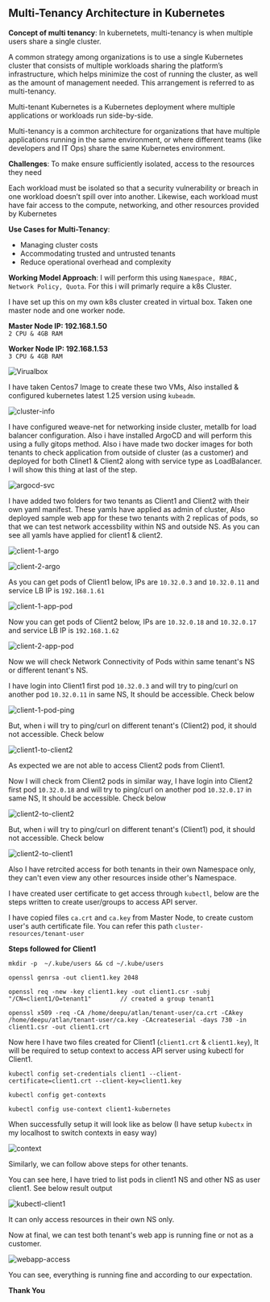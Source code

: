 ## Multi-Tenancy Architecture in Kubernetes ##

**Concept of multi tenancy**: In kubernetets, multi-tenancy is when multiple users share a single cluster.

A common strategy among organizations is to use a single Kubernetes cluster that consists of multiple workloads sharing the platform’s infrastructure, which helps minimize the cost of running the cluster, as well as the amount of management needed. This arrangement is referred to as multi-tenancy.

Multi-tenant Kubernetes is a Kubernetes deployment where multiple applications or workloads run side-by-side.

Multi-tenancy is a common architecture for organizations that have multiple applications running in the same environment, or where different teams (like developers and IT Ops) share the same Kubernetes environment.

**Challenges**: To make ensure sufficiently isolated, access to the resources they need

Each workload must be isolated so that a security vulnerability or breach in one workload doesn’t spill over into another. Likewise, each workload must have fair access to the compute, networking, and other resources provided by Kubernetes

**Use Cases for Multi-Tenancy**:
- Managing cluster costs
- Accommodating trusted and untrusted tenants
- Reduce operational overhead and complexity

**Working Model Approach**:
I will perform this using `Namespace, RBAC, Network Policy, Quota`. For this i will primarly require a k8s Cluster.

I have set up this on my own k8s cluster created in virtual box. Taken one master node and one worker node.

**Master Node IP: 192.168.1.50**            
`2 CPU & 4GB RAM`

**Worker Node IP: 192.168.1.53**            
`3 CPU & 4GB RAM`

![Virualbox](cluster-resources/images/vbox-home.png)

I have taken Centos7 Image to create these two VMs, Also installed & configured kubernetes latest 1.25 version using `kubeadm`.

![cluster-info](cluster-resources/images/cluster-info.png)

I have configured weave-net for networking inside cluster, metallb for load balancer configuration. Also i have installed ArgoCD and will perform this using a fully gitops method.
Also i have made two docker images for both tenants to check application from outside of cluster (as a customer) and deployed for both Clinet1 & Client2 along with service type as LoadBalancer. I will show this thing at last of the step.

![argocd-svc](cluster-resources/images/argocd-svc.png)

I have added two folders for two tenants as Client1 and Client2 with their own yaml manifest. These yamls have applied as admin of cluster, Also deployed sample web app for these two tenants with 2 replicas of pods, so that we can test network accessbility within NS and outside NS. As you can see all yamls have applied for client1 & client2.

![client-1-argo](cluster-resources/images/client-1-argo.png)

![client-2-argo](cluster-resources/images/client2-argo.png)

As you can get pods of Client1 below, IPs are `10.32.0.3` and `10.32.0.11` and service LB IP is `192.168.1.61`

![client-1-app-pod](cluster-resources/images/client1-app-pod.png)

Now you can get pods of Client2 below, IPs are `10.32.0.18` and `10.32.0.17` and service LB IP is `192.168.1.62`

![client-2-app-pod](cluster-resources/images/client2-app-pod.png)

Now we will check Network Connectivity of Pods within same tenant's NS or different tenant's NS.

I have login into Client1 first pod `10.32.0.3` and will try to ping/curl on another pod `10.32.0.11` in same NS, It should be accessible. Check below

![client-1-pod-ping](cluster-resources/images/client-1-pod-ping.png)

But, when i will try to ping/curl on different tenant's (Client2) pod, it should not accessible. Check below

![client1-to-client2](cluster-resources/images/client1-to-client2.png)

As expected we are not able to access Client2 pods from Client1.

Now I will check from Client2 pods in similar way, I have login into Client2 first pod `10.32.0.18` and will try to ping/curl on another pod `10.32.0.17` in same NS, It should be accessible. Check below

![client2-to-client2](cluster-resources/images/client2-to-client2.png)

But, when i will try to ping/curl on different tenant's (Client1) pod, it should not accessible. Check below

![client2-to-client1](cluster-resources/images/client2-to-client1.png)



Also I have retrcited access for both tenants in their own Namespace only, they can't even view any other resources inside other's Namespace.

I have created user certificate to get access through `kubectl`, below are the steps written to create user/groups to access API server.

I have copied files `ca.crt` and `ca.key` from Master Node, to create custom user's auth certificate file. You can refer this path `cluster-resources/tenant-user`

**Steps followed for Client1**

```
mkdir -p  ~/.kube/users && cd ~/.kube/users

openssl genrsa -out client1.key 2048

openssl req -new -key client1.key -out client1.csr -subj "/CN=client1/O=tenant1"        // created a group tenant1

openssl x509 -req -CA /home/deepu/atlan/tenant-user/ca.crt -CAkey /home/deepu/atlan/tenant-user/ca.key -CAcreateserial -days 730 -in client1.csr -out client1.crt
```
Now here I have two files created for Client1 (`client1.crt` & `client1.key`), It will be required to setup context to access API server using kubectl for Client1.

```
kubectl config set-credentials client1 --client-certificate=client1.crt --client-key=client1.key

kubectl config get-contexts

kubectl config use-context client1-kubernetes
```

When successfully setup it will look like as below (I have setup `kubectx` in my localhost to switch contexts in easy way)

![context](cluster-resources/images/context.png)

Similarly, we can follow above steps for other tenants.

You can see here, I have tried to list pods in client1 NS and other NS as user client1. See below result output

![kubectl-client1](cluster-resources/images/client1-access-kubectl.png)

It can only access resources in their own NS only.

Now at final, we can test both tenant's web app is running fine or not as a customer.

![webapp-access](cluster-resources/images/web-app-access.png)

You can see, everything is running fine and according to our expectation.

**Thank You**
